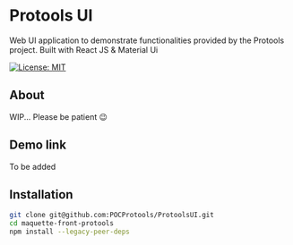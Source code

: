 # Protools UI

Web UI application to demonstrate functionalities provided by the Protools project. Built with React JS & Material Ui

[![License: MIT](https://img.shields.io/badge/License-MIT-yellow.svg)](https://opensource.org/licenses/MIT)

## About

WIP... Please be patient 😉

## Demo link

To be added

## Installation

```bash
git clone git@github.com:POCProtools/ProtoolsUI.git
cd maquette-front-protools
npm install --legacy-peer-deps
```
